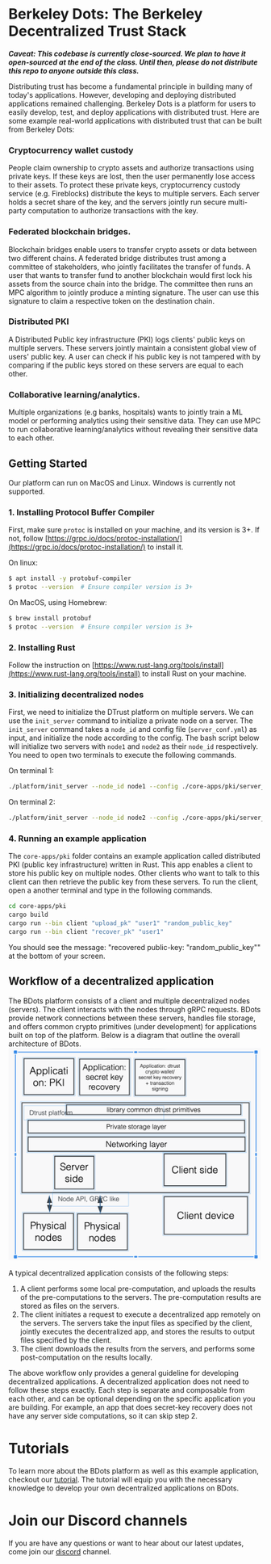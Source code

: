 # Berkeley Dots: The Berkeley Decentralized Trust Stack

***Caveat: This codebase is currently close-sourced. We plan to have it open-sourced at the end of the class. Until then, please do not distribute this repo to anyone outside this class.***

Distributing trust has become a fundamental principle in building many of today's applications. However, developing and deploying distributed applications remained challenging. Berkeley Dots is a platform for users to easily develop, test, and deploy applications with distributed trust. Here are some example real-world applications with distributed trust that can be built from Berkeley Dots:

### Cryptocurrency wallet custody
People claim ownership to crypto assets and authorize transactions using private keys. If these keys are lost, then the user permanently lose access to their assets. To protect these private keys, cryptocurrency custody service (e.g. Fireblocks) distribute the keys to multiple servers. Each server holds a secret share of the key, and the servers jointly run secure multi-party computation to authorize transactions with the key.

### Federated blockchain bridges.
Blockchain bridges enable users to transfer crypto assets or data between two different chains. A federated bridge distributes trust among a committee of stakeholders, who jointly facilitates the transfer of funds. A user that wants to transfer fund to another blockchain would first lock his assets from the source chain into the bridge. The committee then runs an MPC algorithm to jointly produce a minting signature. The user can use this signature to claim a respective token on the destination chain. 

### Distributed PKI
A Distributed Public key infrastructure (PKI) logs clients' public keys on multiple servers. These servers jointly maintain a consistent global view of users' public key. A user can check if his public key is not tampered with by comparing if the public keys stored on these servers are equal to each other.  


### Collaborative learning/analytics.
Multiple organizations (e.g banks, hospitals) wants to jointly train a ML model or performing analytics using their sensitive data. They can use MPC to run collaborative learning/analytics without revealing their sensitive data to each other. 


## Getting Started
Our platform can run on MacOS and Linux. Windows is currently not supported. 

### 1. Installing Protocol Buffer Compiler
First, make sure `protoc` is installed on your machine, and its version is 3+. If not, follow [https://grpc.io/docs/protoc-installation/](https://grpc.io/docs/protoc-installation/) to install it.

On linux:
```bash
$ apt install -y protobuf-compiler
$ protoc --version  # Ensure compiler version is 3+
```
On MacOS, using Homebrew:
```bash
$ brew install protobuf
$ protoc --version  # Ensure compiler version is 3+
```

### 2. Installing Rust
Follow the instruction on [https://www.rust-lang.org/tools/install](https://www.rust-lang.org/tools/install) to install Rust on your machine.

### 3. Initializing decentralized nodes
First, we need to initialize the DTrust platform on multiple servers. We can use the `init_server` command to initialize a private node on a server. The `init_server` command takes a `node_id` and config file (`server_conf.yml`) as input, and initialize the node according to the config. The bash script below will initialize two servers with `node1` and `node2` as their `node_id` respectively.  You need to open two terminals to execute the following commands.

On terminal 1:
```bash
./platform/init_server --node_id node1 --config ./core-apps/pki/server_conf.yml
```

On terminal 2:
```bash
./platform/init_server --node_id node2 --config ./core-apps/pki/server_conf.yml
```

### 4. Running an example application
The `core-apps/pki` folder contains an example application called distributed PKI (public key infrastructure) written in Rust. This app enables a client to store his public key on multiple nodes. Other clients who want to talk to this client can then retrieve the public key from these servers. To run the client, open a another terminal and type in the following commands. 

```bash
cd core-apps/pki
cargo build
cargo run --bin client "upload_pk" "user1" "random_public_key"
cargo run --bin client "recover_pk" "user1"
```

You should see the message: "recovered public-key: "random_public_key"" at the bottom of your screen.


## Workflow of a decentralized application
The BDots platform consists of a client and multiple decentralized nodes (servers). The client interacts with the nodes through gRPC requests. BDots provide network connections between these servers, handles file storage, and offers common crypto primitives (under development) for applications built on top of the platform. Below is a diagram that outline the overall architecture of BDots.
<img src="imgs/arch.png"  width="500" title="Employee Data title">

A typical decentralized application consists of the following steps:
1. A client performs some local pre-computation, and uploads the results of the pre-computations to the servers. The pre-computation results are stored as files on the servers.
2. The client initiates a request to execute a decentralized app remotely on the servers. The servers take the input files as specified by the client, jointly executes the decentralized app, and stores the results to output files specified by the client. 
3. The client downloads the results from the servers, and performs some post-computation on the results locally.

The above workflow only provides a general guideline for developing decentralized applications. A decentralized application does not need to follow these steps exactly. Each step is separate and composable from each other, and can be optional depending on the specific application you are building. For example, an app that does secret-key recovery does not have any server side computations, so it can skip step 2.  

# Tutorials
To learn more about the BDots platform as well as this example application, checkout our [tutorial](tutorial.md). The tutorial will equip you with the necessary knowledge to develop your own decentralized applications on BDots.

# Join our Discord channels
If you are have any questions or want to hear about our latest updates, come join our [discord](https://discord.gg/uVVyTFDpXV) channel.